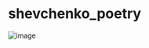 # shevchenko_poetry


![image](https://user-images.githubusercontent.com/56451080/215456315-505ea381-3092-4b44-ab28-8ebfcc98d8f7.png)
